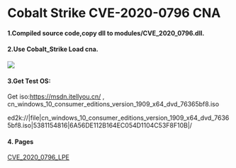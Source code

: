 # Cobalt Strike CVE-2020-0796 CNA  
 
#### 1.Compiled source code,copy dll to modules/CVE_2020_0796.dll.  

#### 2.Use Cobalt_Strike Load cna.  
![](https://cdn.jsdelivr.net/gh/yanghaoi/ReflectiveDllSource/CVE-2020-0796_CNA/images/RUN.gif)

#### 3.Get Test OS:
Get iso:https://msdn.itellyou.cn/ , cn_windows_10_consumer_editions_version_1909_x64_dvd_76365bf8.iso  

ed2k://|file|cn_windows_10_consumer_editions_version_1909_x64_dvd_76365bf8.iso|5381154816|6A56DE112B164EC054D1104C53F8F10B|/

#### 4. Pages
[CVE_2020_0796_LPE](https://yanghaoi.github.io/2021/04/22/cobalt-strike-cha-jian-zhi-cve-2020-0796-ti-quan-jiao-ben-kai-fa/)  


